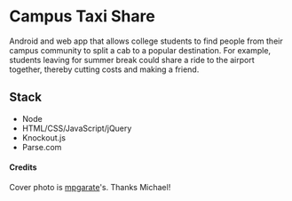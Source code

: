 # Campus Taxi Share

Android and web app that allows college students to find people from their campus community to split a cab to a popular destination. For example, students leaving for summer break could share a ride to the airport together, thereby cutting costs and making a friend.

## Stack
 * Node
 * HTML/CSS/JavaScript/jQuery
 * Knockout.js
 * Parse.com

#### Credits

Cover photo is [mpgarate](https://github.com/mpgarate)'s. Thanks Michael!